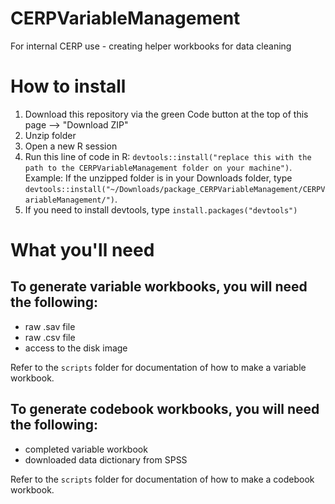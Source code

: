 # CERPVariableManagement
For internal CERP use - creating helper workbooks for data cleaning

# How to install
1. Download this repository via the green Code button at the top of this page --> "Download ZIP"
2. Unzip folder
3. Open a new R session
4. Run this line of code in R: `devtools::install("replace this with the path to the CERPVariableManagement folder on your machine")`. Example: If the unzipped folder is in your Downloads folder, type `devtools::install("~/Downloads/package_CERPVariableManagement/CERPVariableManagement/")`.
6. If you need to install devtools, type `install.packages("devtools")`

# What you'll need
## To generate variable workbooks, you will need the following:
* raw .sav file
* raw .csv file
* access to the disk image

Refer to the `scripts` folder for documentation of how to make a variable workbook.

## To generate codebook workbooks, you will need the following:
* completed variable workbook
* downloaded data dictionary from SPSS

Refer to the `scripts` folder for documentation of how to make a codebook workbook.
